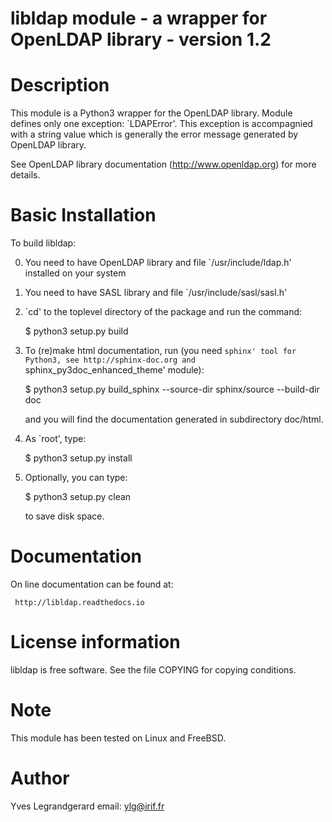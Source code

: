 libldap module - a wrapper for OpenLDAP library - version 1.2
=============================================================

Description
===========

This module is a Python3 wrapper for the OpenLDAP library. Module defines
only one exception: `LDAPError'. This exception is accompagnied
with a string value which is generally the error message generated by
OpenLDAP library.

See OpenLDAP library documentation (http://www.openldap.org) for more details.

Basic Installation
==================

  To build libldap:

  0. You need to have OpenLDAP library and file `/usr/include/ldap.h'
     installed on your system

  1. You need to have SASL library and file `/usr/include/sasl/sasl.h'

  2. `cd' to the toplevel directory of the package and run the command:

     $ python3 setup.py build

  3. To (re)make html documentation, run (you need `sphinx' tool for Python3,
     see http://sphinx-doc.org and `sphinx_py3doc_enhanced_theme' module):

     $ python3 setup.py build_sphinx --source-dir sphinx/source --build-dir doc

     and you will find the documentation generated in subdirectory doc/html.

  4. As `root', type:

     $ python3 setup.py install

  5. Optionally, you can type:

     $ python3 setup.py clean

     to save disk space.

Documentation
=============

  On line documentation can be found at:

     http://libldap.readthedocs.io

License information
===================

libldap is free software. See the file COPYING for copying conditions.

Note
====

This module has been tested on Linux and FreeBSD.

Author
======

Yves Legrandgerard
email: ylg@irif.fr
